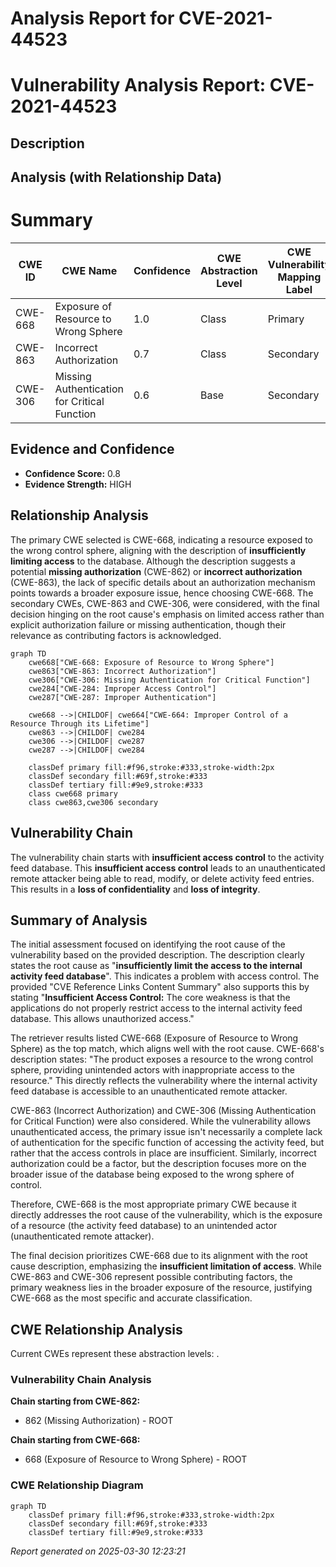 # Analysis Report for CVE-2021-44523

# Vulnerability Analysis Report: CVE-2021-44523

## Description



## Analysis (with Relationship Data)

# Summary
| CWE ID | CWE Name | Confidence | CWE Abstraction Level | CWE Vulnerability Mapping Label | CWE-Vulnerability Mapping Notes |
|---|---|---|---|---|---|
| CWE-668 | Exposure of Resource to Wrong Sphere | 1.0 | Class | Primary | Allowed |
| CWE-863 | Incorrect Authorization | 0.7 | Class | Secondary | Allowed-with-Review |
| CWE-306 | Missing Authentication for Critical Function | 0.6 | Base | Secondary | Allowed |

## Evidence and Confidence

*   **Confidence Score:** 0.8
*   **Evidence Strength:** HIGH

## Relationship Analysis
The primary CWE selected is CWE-668, indicating a resource exposed to the wrong control sphere, aligning with the description of **insufficiently limiting access** to the database. Although the description suggests a potential **missing authorization** (CWE-862) or **incorrect authorization** (CWE-863), the lack of specific details about an authorization mechanism points towards a broader exposure issue, hence choosing CWE-668. The secondary CWEs, CWE-863 and CWE-306, were considered, with the final decision hinging on the root cause's emphasis on limited access rather than explicit authorization failure or missing authentication, though their relevance as contributing factors is acknowledged.

```mermaid
graph TD
    cwe668["CWE-668: Exposure of Resource to Wrong Sphere"]
    cwe863["CWE-863: Incorrect Authorization"]
    cwe306["CWE-306: Missing Authentication for Critical Function"]
    cwe284["CWE-284: Improper Access Control"]
    cwe287["CWE-287: Improper Authentication"]
    
    cwe668 -->|CHILDOF| cwe664["CWE-664: Improper Control of a Resource Through its Lifetime"]
    cwe863 -->|CHILDOF| cwe284
    cwe306 -->|CHILDOF| cwe287
    cwe287 -->|CHILDOF| cwe284
    
    classDef primary fill:#f96,stroke:#333,stroke-width:2px
    classDef secondary fill:#69f,stroke:#333
    classDef tertiary fill:#9e9,stroke:#333
    class cwe668 primary
    class cwe863,cwe306 secondary
```

## Vulnerability Chain
The vulnerability chain starts with **insufficient access control** to the activity feed database. This **insufficient access control** leads to an unauthenticated remote attacker being able to read, modify, or delete activity feed entries. This results in a **loss of confidentiality** and **loss of integrity**.

## Summary of Analysis
The initial assessment focused on identifying the root cause of the vulnerability based on the provided description. The description clearly states the root cause as "**insufficiently limit the access to the internal activity feed database**". This indicates a problem with access control. The provided "CVE Reference Links Content Summary" also supports this by stating "**Insufficient Access Control:** The core weakness is that the applications do not properly restrict access to the internal activity feed database. This allows unauthorized access."

The retriever results listed CWE-668 (Exposure of Resource to Wrong Sphere) as the top match, which aligns well with the root cause. CWE-668's description states: "The product exposes a resource to the wrong control sphere, providing unintended actors with inappropriate access to the resource." This directly reflects the vulnerability where the internal activity feed database is accessible to an unauthenticated remote attacker.

CWE-863 (Incorrect Authorization) and CWE-306 (Missing Authentication for Critical Function) were also considered. While the vulnerability allows unauthenticated access, the primary issue isn't necessarily a complete lack of authentication for the specific function of accessing the activity feed, but rather that the access controls in place are insufficient. Similarly, incorrect authorization could be a factor, but the description focuses more on the broader issue of the database being exposed to the wrong sphere of control.

Therefore, CWE-668 is the most appropriate primary CWE because it directly addresses the root cause of the vulnerability, which is the exposure of a resource (the activity feed database) to an unintended actor (unauthenticated remote attacker).

The final decision prioritizes CWE-668 due to its alignment with the root cause description, emphasizing the **insufficient limitation of access**. While CWE-863 and CWE-306 represent possible contributing factors, the primary weakness lies in the broader exposure of the resource, justifying CWE-668 as the most specific and accurate classification.


## CWE Relationship Analysis

Current CWEs represent these abstraction levels: .


### Vulnerability Chain Analysis

**Chain starting from CWE-862:**
- 862 (Missing Authorization) - ROOT


**Chain starting from CWE-668:**
- 668 (Exposure of Resource to Wrong Sphere) - ROOT



### CWE Relationship Diagram

```mermaid
graph TD
    classDef primary fill:#f96,stroke:#333,stroke-width:2px
    classDef secondary fill:#69f,stroke:#333
    classDef tertiary fill:#9e9,stroke:#333
```



*Report generated on 2025-03-30 12:23:21*
